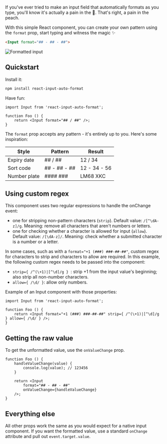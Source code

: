 If you've ever tried to make an input field that automatically formats as you type, you'll know it's actually a pain in the 🍑. That's right, a pain in the peach.

With this simple React component, you can create your own pattern using the `format` prop, start typing and witness the magic ✨

```HTML
<Input format="## - ## - ##">
```

![Formatted input](https://raw.githubusercontent.com/danielyefet/react-input-auto-format/main/images/input.gif)

## Quickstart

Install it:

```sh
npm install react-input-auto-format
```

Have fun:

```JSX
import Input from 'react-input-auto-format';

function Foo () {
    return <Input format="## / ##" />;
}
```

The `format` prop accepts any pattern - it's entirely up to you. Here's some inspiration:


| Style        | Pattern            | Result       |
| ------------ | ------------------ | ------------ |
| Expiry date  | \#\# / \#\#        | 12 / 34      |
| Sort code    | \#\# - \#\# - \#\# | 12 - 34 - 56 |
| Number plate | \#\#\#\# \#\#\#    | LM68 XKC     |

## Using custom regex

This component uses two regular expressions to handle the onChange event:
- one for stripping non-pattern characters (`strip`). Default value: `/[^\dA-z]/g`. Meaning: remove all characters that aren't numbers or letters. 
- one for checking whether a character is allowed for input (`allow`). Default value: `/[\dA-z]/`. Meaning: check whether a submitted character is a number or a letter.

In some cases, such as with a `format="+1 (###) ###-##-##"`, custom regex for characters to strip and characters to allow are required.
In this example, the following custom regex needs to be passed into the component:
- `strip={ /^(\+1)|[^\d]/g } `: strip +1 from the input value's beginning; also strip all non-number characters.
- `allow={ /\d/ }`: allow only numbers.

Example of an Input component with those properties:

```JSX
import Input from 'react-input-auto-format';

function Foo () {
    return <Input format="+1 (###) ###-##-##" strip={ /^(\+1)|[^\d]/g } allow={ /\d/ } />;
}
```
## Getting the raw value

To get the unformatted value, use the `onValueChange` prop.

```JSX
function Foo () {
    handleValueChange(value) {
        console.log(value); // 123456
    }

    return <Input
        format="## - ## - ##"
        onValueChange={handleValueChange}
    />;
}
```

## Everything else

All other props work the same as you would expect for a native input component. If you want the formatted value, use a standard `onChange` attribute and pull out `event.target.value`.
